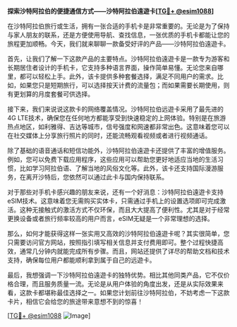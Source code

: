 **探索沙特阿拉伯的便捷通信方式——沙特阿拉伯遠遊卡[[TG💪+ @esim1088](https://t.me/s/esim1088)]**

在沙特阿拉伯旅行或生活，拥有一张合适的手机卡是非常重要的。无论是为了保持与家人朋友的联系，还是方便使用导航、查找信息，一张优质的手机卡都能让您的旅程更加顺畅。今天，我们就来聊聊一款备受好评的产品——沙特阿拉伯遠遊卡。

首先，让我们了解一下这款产品的主要特点。沙特阿拉伯遠遊卡是一款专为游客和长期居住者设计的手机卡，它支持多种语言界面，操作简单易懂。无论您来自哪里，都可以轻松上手。此外，该卡提供多种套餐选择，满足不同用户的需求。比如，如果您只是短期旅行，可以选择按天计费的流量包；而如果需要长期使用，则有更划算的月度套餐可供选择。

接下来，我们来说说这款卡的网络覆盖情况。沙特阿拉伯远遊卡采用了最先进的4G LTE技术，确保您在任何地方都能享受到快速稳定的上网体验。特别是在旅游热点地区，如利雅得、吉达等城市，信号强度和网速都非常出色。这意味着您可以在社交媒体上分享旅行照片的同时，还能流畅观看视频或者进行视频通话。

除了基础的语音通话和短信功能外，沙特阿拉伯遠遊卡还提供了丰富的增值服务。例如，您可以免费下载应用程序，这些应用可以帮助您更好地适应当地的生活习惯，比如学习阿拉伯语、了解当地的风俗文化等。此外，该卡还支持国际漫游服务，在离开沙特后，您依然可以通过此卡与国内保持联系。

对于那些对手机卡感兴趣的朋友来说，还有一个好消息：沙特阿拉伯遠遊卡支持eSIM技术。这意味着您无需购买实体卡，只需通过手机上的设置选项即可完成激活。这种无接触式的激活方式不仅环保，而且大大提高了便利性。尤其是对于经常更换设备或者旅行频率较高的用户而言，eSIM无疑是一个非常理想的选择。

那么，如何才能获得这样一张实用又高效的沙特阿拉伯遠遊卡呢？其实很简单，您只需要访问官方网站，按照指引填写相关信息并支付费用即可。整个过程快捷高效，通常几分钟内就能完成所有步骤。而且，网站还提供了详尽的帮助文档和技术支持，确保每位用户都能顺利拿到属于自己的远遊卡。

最后，我想强调一下沙特阿拉伯遠遊卡的独特优势。相比其他同类产品，它不仅价格合理，而且服务质量一流。无论是从用户体验的角度出发，还是从实际效果来看，这款卡都堪称最佳选择之一。如果您计划前往沙特阿拉伯，不妨考虑一下这款卡片，相信它会给您的旅途带来意想不到的惊喜！

[[TG💪+ @esim1088](https://t.me/s/esim1088) ![Image](https://i.postimg.cc/4NQfJmqS/Snipaste-2025-05-13-00-14-12.png)]